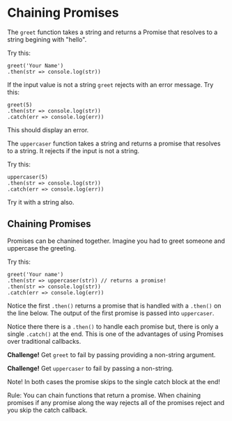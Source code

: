 # **Chaining Promises** 

The `greet` function takes a string and returns a Promise that resolves to a string begining with "hello".

Try this: 

```JS
greet('Your Name')
.then(str => console.log(str))
```

If the input value is not a string `greet` rejects with an error message. Try this: 

```JS
greet(5)
.then(str => console.log(str))
.catch(err => console.log(err))
```

This should display an error. 

The `uppercaser` function takes a string and returns a promise that resolves to a string. It rejects if the input is not a string. 

Try this: 

```JS
uppercaser(5)
.then(str => console.log(str))
.catch(err => console.log(err))
```

Try it with a string also. 

## Chaining Promises

Promises can be chanined together. Imagine you had to greet someone and uppercase the greeting. 

Try this: 

```JS
greet('Your name')
.then(str => uppercaser(str)) // returns a promise!
.then(str => console.log(str))
.catch(err => console.log(err))
```

Notice the first `.then()` returns a promise that is handled with a `.then()` on the line below. The output of the first promise is passed into `uppercaser`.

Notice there there is a `.then()` to handle each promise but, there is only a single `.catch()` at the end. This is one of the advantages of using Promises over traditional callbacks. 

**Challenge!** Get `greet` to fail by passing providing a non-string argument.

**Challenge!** Get `uppercaser` to fail by passing a non-string.

Note! In both cases the promise skips to the single catch block at the end! 

Rule: You can chain functions that return a promise. When chaining promises if any promise along the way rejects all of the promises reject and you skip the catch callback. 
